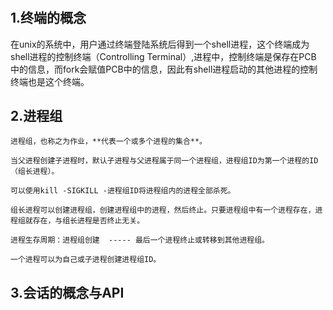 # 

## 1.终端的概念

在unix的系统中，用户通过终端登陆系统后得到一个shell进程，这个终端成为shell进程的控制终端（Controlling Terminal）,进程中，控制终端是保存在PCB
中的信息，而fork会赋值PCB中的信息，因此有shell进程启动的其他进程的控制终端也是这个终端。


## 2.进程组
```
进程组，也称之为作业，**代表一个或多个进程的集合**。

当父进程创建子进程时，默认子进程与父进程属于同一个进程组，进程组ID为第一个进程的ID（组长进程）。

可以使用kill -SIGKILL -进程组ID将进程组内的进程全部杀死。

组长进程可以创建进程组，创建进程组中的进程，然后终止。只要进程组中有一个进程存在，进程组就存在，与组长进程是否终止无关。

进程生存周期：进程组创建  ----- 最后一个进程终止或转移到其他进程组。

一个进程可以为自己或子进程创建进程组ID。

```

## 3.会话的概念与API








